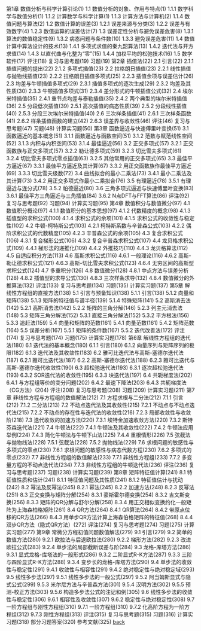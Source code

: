 第1章 数值分析与科学计算引论(1)
1.1 数值分析的对象、作用与特点(1)
1.1.1 数学科学与数值分析(1)
1.1.2 计算数学与科学计算(1)
1.1.3 计算方法与计算机(2)
1.1.4 数值问题与算法(2)
1.2 数值计算的误差(3)
1.2.1 误差来源与分类(3)
1.2.2 误差与有效数字(4)
1.2.3 数值运算的误差估计(7)
1.3 误差定性分析与避免误差危害(8)
1.3.1 算法的数值稳定性(9)
1.3.2 病态问题与条件数(10)
1.3.3 避免误差危害(11)
1.4 数值计算中算法设计的技术(13)
1.4.1 多项式求值的秦九韶算法(13)
1.4.2 迭代法与开方求值(14)
1.4.3 以直代曲与化整为“零”(15)
1.4.4 加权平均的松弛技术(16)
1.5 数学软件(17)
评注(18)
复习与思考题(19)
习题(19)
第2章 插值法(22)
2.1 引言(22)
2.1.1 插值问题的提出(22)
2.1.2 多项式插值(23)
2.2 拉格朗日插值(23)
2.2.1 线性插值与抛物线插值(23)
2.2.2 拉格朗日插值多项式(25)
2.2.3 插值余项与误差估计(26)
2.3 均差与牛顿插值多项式(29)
2.3.1 插值多项式的逐次生成(29)
2.3.2 均差及其性质(30)
2.3.3 牛顿插值多项式(31)
2.3.4 差分形式的牛顿插值公式(32)
2.4 埃尔米特插值(35)
2.4.1 重节点均差与泰勒插值(35)
2.4.2 两个典型的埃尔米特插值(36)
2.5 分段低次插值(39)
2.5.1 高次插值的病态性质(39)
2.5.2 分段线性插值(40)
2.5.3 分段三次埃尔米特插值(40)
2.6 三次样条插值(41)
2.6.1 三次样条函数(41)
2.6.2 样条插值函数的建立(42)
2.6.3 误差界与收敛性(46)
评注(46)
复习与思考题(47)
习题(48)
计算实习题(50)
第3章 函数逼近与快速傅里叶变换(51)
3.1 函数逼近的基本概念(51)
3.1.1 函数逼近与函数空间(51)
3.1.2 范数与赋范线性空间(52)
3.1.3 内积与内积空间(53)
3.1.4 最佳逼近(56)
3.2 正交多项式(57)
3.2.1 正交函数族与正交多项式(57)
3.2.2 勒让德多项式(59)
3.2.3 切比雪夫多项式(61)
3.2.4 切比雪夫多项式零点插值(63)
3.2.5 其他常用的正交多项式(65)
3.3 最佳平方逼近(67)
3.3.1 最佳平方逼近及其计算(67)
3.3.2 用正交函数族作最佳平方逼近(69)
3.3.3 切比雪夫级数(72)
3.4 曲线拟合的最小二乘法(73)
3.4.1 最小二乘法及其计算(73)
3.4.2 用正交多项式作最小二乘拟合(76)
3.5 有理逼近(78)
3.5.1 有理逼近与连分式(78)
3.5.2 帕德逼近(80)
3.6 三角多项式逼近与快速傅里叶变换(83)
3.6.1 最佳平方三角逼近与三角插值(84)
3.6.2 N点DFT与FFT算法(86)
评注(92)
复习与思考题(92)
习题(94)
计算实习题(95)
第4章 数值积分与数值微分(97)
4.1 数值积分概论(97)
4.1.1 数值积分的基本思想(97)
4.1.2 代数精度的概念(98)
4.1.3 插值型的求积公式(100)
4.1.4 求积公式的余项(101)
4.1.5 求积公式的收敛性与稳定性(102)
4.2 牛顿-柯特斯公式(103)
4.2.1 柯特斯系数与辛普森公式(103)
4.2.2 偶阶求积公式的代数精度(105)
4.2.3 辛普森公式的余项(105)
4.3 复合求积公式(106)
4.3.1 复合梯形公式(106)
4.3.2 复合辛普森求积公式(107)
4.4 龙贝格求积公式(109)
4.4.1 梯形法的递推化(109)
4.4.2 外推技巧(110)
4.4.3 龙贝格算法(112)
4.5 自适应积分方法(113)
4.6 高斯求积公式(116)
4.6.1 一般理论(116)
4.6.2 高斯-勒让德求积公式(121)
4.6.3 高斯-切比雪夫求积公式(123)
4.6.4 无穷区间的高斯型求积公式(124)
4.7 多重积分(126)
4.8 数值微分(128)
4.8.1 中点方法与误差分析(128)
4.8.2 插值型的求导公式(130)
4.8.3 三次样条求导(132)
4.8.4 数值微分的外推算法(132)
评注(133)
复习与思考题(134)
习题(135)
计算实习题(137)
第5章 解线性方程组的直接方法(138)
5.1 引言与预备知识(138)
5.1.1 引言(138)
5.1.2 向量和矩阵(138)
5.1.3 矩阵的特征值与谱半径(139)
5.1.4 特殊矩阵(141)
5.2 高斯消去法(142)
5.2.1 高斯消去法(142)
5.2.2 矩阵的三角分解(146)
5.2.3 列主元消去法(148)
5.3 矩阵三角分解法(152)
5.3.1 直接三角分解法(152)
5.3.2 平方根法(156)
5.3.3 追赶法(159)
5.4 向量和矩阵的范数(161)
5.4.1 向量范数(161)
5.4.2 矩阵范数(164)
5.5 误差分析(167)
5.5.1 矩阵的条件数(167)
5.5.2 迭代改善法(172)
评注(174)
复习与思考题(174)
习题(175)
计算实习题(178)
第6章 解线性方程组的迭代法(180)
6.1 迭代法的基本概念(180)
6.1.1 引言(180)
6.1.2 向量序列与矩阵序列的极限(182)
6.1.3 迭代法及其收敛性(183)
6.2 雅可比迭代法与高斯-塞德尔迭代法(187)
6.2.1 雅可比迭代法(187)
6.2.2 高斯-塞德尔迭代法(188)
6.2.3 雅可比迭代与高斯-塞德尔迭代收敛性(190)
6.3 超松弛迭代法(193)
6.3.1 逐次超松弛迭代法(193)
6.3.2 SOR迭代法的收敛性(195)
6.3.3 块迭代法(197)
6.4 共轭梯度法(202)
6.4.1 与方程组等价的变分问题(202)
6.4.2 最速下降法(203)
6.4.3 共轭梯度法（CG方法）(204)
评注(208)
复习与思考题(208)
习题(209)
计算实习题(211)
第7章 非线性方程与方程组的数值解法(212)
7.1 方程求根与二分法(212)
7.1.1 引言(212)
7.1.2 二分法(213)
7.2 不动点迭代法及其收敛性(215)
7.2.1 不动点与不动点迭代法(215)
7.2.2 不动点的存在性与迭代法的收敛性(216)
7.2.3 局部收敛性与收敛阶(218)
7.3 迭代收敛的加速方法(220)
7.3.1 埃特金加速收敛方法(220)
7.3.2 斯特芬森迭代法(221)
7.4 牛顿法(222)
7.4.1 牛顿法及其收敛性(222)
7.4.2 牛顿法应用举例(224)
7.4.3 简化牛顿法与牛顿下山法(225)
7.4.4 重根情形(226)
7.5 弦截法与抛物线法(228)
7.5.1 弦截法(228)
7.5.2 抛物线法(229)
7.6 求根问题的敏感性与多项式的零点(230)
7.6.1 求根问题的敏感性与病态代数方程(230)
7.6.2 多项式的零点(232)
7.7 非线性方程组的数值解法(233)
7.7.1 非线性方程组(233)
7.7.2 多变量方程的不动点迭代法(234)
7.7.3 非线性方程组的牛顿迭代法(236)
评注(236)
复习与思考题(237)
习题(238)
计算实习题(239)
第8章 矩阵特征值计算(241)
8.1 特征值性质和估计(241)
8.1.1 特征值问题及其性质(241)
8.1.2 特征值估计与扰动(242)
8.2 幂法及反幂法(245)
8.2.1 幂法(245)
8.2.2 加速方法(248)
8.2.3 反幂法(251)
8.3 正交变换与矩阵分解(254)
8.3.1 豪斯霍尔德变换(254)
8.3.2 吉文斯变换(256)
8.3.3 矩阵的QR分解与舒尔分解(258)
8.3.4 用正交相似变换约化一般矩阵为上海森柏格矩阵(261)
8.4 QR方法(264)
8.4.1 QR算法(264)
8.4.2 带原点位移的QR方法(266)
8.4.3 用单步QR方法计算上海森伯格矩阵的特征值(268)
8.4.4 双步QR方法（隐式QR方法）(272)
评注(274)
复习与思考题(274)
习题(275)
计算实习题(277)
第9章 常微分方程初值问题数值解法(279)
9.1 引言(279)
9.2 简单的数值方法(280)
9.2.1 欧拉法与后退欧拉法(280)
9.2.2 梯形方法(282)
9.2.3 改进欧拉公式(283)
9.2.4 单步法的局部截断误差与阶(284)
9.3 龙格-库塔方法(286)
9.3.1 显式龙格-库塔法的一般形式(286)
9.3.2 二阶显式R-K方法(287)
9.3.3 三阶与四阶显式R-K方法(288)
9.3.4 变步长的龙格-库塔方法(290)
9.4 单步法的收敛性与稳定性(291)
9.4.1 收敛性与相容性(291)
9.4.2 绝对稳定性与绝对稳定域(293)
9.5 线性多步法(297)
9.5.1 线性多步法的一般公式(297)
9.5.2 阿当姆斯显式与隐式公式(299)
9.5.3 米尔尼方法与辛普森方法(301)
9.5.4 汉明方法(302)
9.5.5 预测-校正方法(303)
9.5.6 构造多步法公式的注记和例(305)
9.6 线性多步法的收敛性与稳定性(306)
9.6.1 相容性及收敛性(307)
9.6.2 稳定性与绝对稳定性(308)
9.7 一阶方程组与刚性方程组(310)
9.7.1 一阶方程组(310)
9.7.2 化高阶方程为一阶方程组(312)
9.7.3 刚性方程组(313)
评注(315)
复习与思考题(315)
习题(316)
计算实习题(318)
部分习题答案(320)
参考文献(325)
[back](./../index.html)
